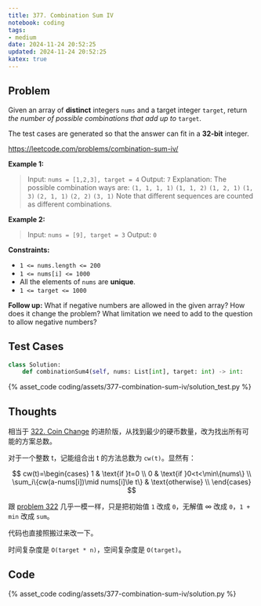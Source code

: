 ```yaml
---
title: 377. Combination Sum IV
notebook: coding
tags:
- medium
date: 2024-11-24 20:52:25
updated: 2024-11-24 20:52:25
katex: true
---
```

## Problem

Given an array of **distinct** integers `nums` and a target integer `target`, return _the number of possible combinations that add up to_ `target`.

The test cases are generated so that the answer can fit in a **32-bit** integer.

<https://leetcode.com/problems/combination-sum-iv/>

**Example 1:**

> Input: `nums = [1,2,3], target = 4`
> Output: `7`
> Explanation:
> The possible combination ways are:
> `(1, 1, 1, 1)`
> `(1, 1, 2)`
> `(1, 2, 1)`
> `(1, 3)`
> `(2, 1, 1)`
> `(2, 2)`
> `(3, 1)`
> Note that different sequences are counted as different combinations.

**Example 2:**

> Input: `nums = [9], target = 3`
> Output: `0`

**Constraints:**

- `1 <= nums.length <= 200`
- `1 <= nums[i] <= 1000`
- All the elements of `nums` are **unique**.
- `1 <= target <= 1000`

**Follow up:** What if negative numbers are allowed in the given array? How does it change the problem? What limitation we need to add to the question to allow negative numbers?

## Test Cases

``` python
class Solution:
    def combinationSum4(self, nums: List[int], target: int) -> int:
```

{% asset_code coding/assets/377-combination-sum-iv/solution_test.py %}

## Thoughts

相当于 [322. Coin Change](322-coin-change) 的进阶版，从找到最少的硬币数量，改为找出所有可能的方案总数。

对于一个整数 t，记能组合出 t 的方法总数为 `cw(t)`。显然有：

$$
cw(t)=\begin{cases}
  1 & \text{if }t=0 \\
  0 & \text{if }0<t<\min\{nums\} \\
  \sum_i\{cw(a-nums[i])\mid nums[i]\le t\} & \text{otherwise} \\
\end{cases}
$$

跟 [problem 322](322-coin-change) 几乎一模一样，只是把初始值 `1` 改成 `0`，无解值 $\infty$ 改成 `0`，`1 + min` 改成 `sum`。

代码也直接照搬过来改一下。

时间复杂度是 `O(target * n)`，空间复杂度是 `O(target)`。

## Code

{% asset_code coding/assets/377-combination-sum-iv/solution.py %}

